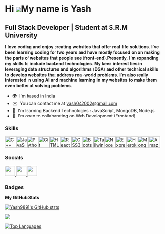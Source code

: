 Hi ![](https://user-images.githubusercontent.com/18350557/176309783-0785949b-9127-417c-8b55-ab5a4333674e.gif)My name is Yash
============================================================================================================================

Full Stack Developer | Student at S.R.M University
--------------------------------------------------

𝐈 𝐥𝐨𝐯𝐞 𝐜𝐨𝐝𝐢𝐧𝐠 𝐚𝐧𝐝 𝐞𝐧𝐣𝐨𝐲 𝐜𝐫𝐞𝐚𝐭𝐢𝐧𝐠 𝐰𝐞𝐛𝐬𝐢𝐭𝐞𝐬 𝐭𝐡𝐚𝐭 𝐨𝐟𝐟𝐞𝐫 𝐫𝐞𝐚𝐥-𝐥𝐢𝐟𝐞 𝐬𝐨𝐥𝐮𝐭𝐢𝐨𝐧𝐬. 𝐈'𝐯𝐞 𝐛𝐞𝐞𝐧 𝐥𝐞𝐚𝐫𝐧𝐢𝐧𝐠 𝐜𝐨𝐝𝐢𝐧𝐠 𝐟𝐨𝐫 𝐭𝐰𝐨 𝐲𝐞𝐚𝐫𝐬 𝐚𝐧𝐝 𝐡𝐚𝐯𝐞 𝐦𝐨𝐬𝐭𝐥𝐲 𝐟𝐨𝐜𝐮𝐬𝐞𝐝 𝐨𝐧 𝐨𝐧 𝐦𝐚𝐤𝐢𝐧𝐠 𝐭𝐡𝐞 𝐩𝐚𝐫𝐭𝐬 𝐨𝐟 𝐰𝐞𝐛𝐬𝐢𝐭𝐞𝐬 𝐭𝐡𝐚𝐭 𝐩𝐞𝐨𝐩𝐥𝐞 𝐬𝐞𝐞 (𝐟𝐫𝐨𝐧𝐭-𝐞𝐧𝐝).𝐏𝐫𝐞𝐬𝐞𝐧𝐭𝐥𝐲, 𝐈'𝐦 𝐞𝐱𝐩𝐚𝐧𝐝𝐢𝐧𝐠 𝐦𝐲 𝐬𝐤𝐢𝐥𝐥𝐬 𝐭𝐨 𝐢𝐧𝐜𝐥𝐮𝐝𝐞 𝐛𝐚𝐜𝐤𝐞𝐧𝐝 𝐭𝐞𝐜𝐡𝐧𝐨𝐥𝐨𝐠𝐢𝐞𝐬. 𝐌𝐲 𝐤𝐞𝐞𝐧 𝐢𝐧𝐭𝐞𝐫𝐞𝐬𝐭 𝐥𝐢𝐞𝐬 𝐢𝐧 𝐥𝐞𝐯𝐞𝐫𝐚𝐠𝐢𝐧𝐠 𝐝𝐚𝐭𝐚 𝐬𝐭𝐫𝐮𝐜𝐭𝐮𝐫𝐞𝐬 𝐚𝐧𝐝 𝐚𝐥𝐠𝐨𝐫𝐢𝐭𝐡𝐦𝐬 (𝐃𝐒𝐀) 𝐚𝐧𝐝 𝐨𝐭𝐡𝐞𝐫 𝐭𝐞𝐜𝐡𝐧𝐢𝐜𝐚𝐥 𝐬𝐤𝐢𝐥𝐥𝐬 𝐭𝐨 𝐝𝐞𝐯𝐞𝐥𝐨𝐩 𝐰𝐞𝐛𝐬𝐢𝐭𝐞𝐬 𝐭𝐡𝐚𝐭 𝐚𝐝𝐝𝐫𝐞𝐬𝐬 𝐫𝐞𝐚𝐥-𝐰𝐨𝐫𝐥𝐝 𝐩𝐫𝐨𝐛𝐥𝐞𝐦𝐬. 𝐈'𝐦 𝐚𝐥𝐬𝐨 𝐫𝐞𝐚𝐥𝐥𝐲 𝐢𝐧𝐭𝐞𝐫𝐞𝐬𝐭𝐞𝐝 𝐢𝐧 𝐮𝐬𝐢𝐧𝐠 𝐀𝐈 𝐚𝐧𝐝 𝐦𝐚𝐜𝐡𝐢𝐧𝐞 𝐥𝐞𝐚𝐫𝐧𝐢𝐧𝐠 𝐢𝐧 𝐦𝐲 𝐰𝐞𝐛𝐬𝐢𝐭𝐞𝐬 𝐭𝐨 𝐦𝐚𝐤𝐞 𝐭𝐡𝐞𝐦 𝐞𝐯𝐞𝐧 𝐛𝐞𝐭𝐭𝐞𝐫 𝐚𝐭 𝐬𝐨𝐥𝐯𝐢𝐧𝐠 𝐩𝐫𝐨𝐛𝐥𝐞𝐦𝐬.

* 🌍  I'm based in India
* ✉️  You can contact me at [yash042002@gmail.com](mailto:yash042002@gmail.com)
* 🧠  I'm learning Backend Technologies : JavaScript, MongoDB, Node.js
* 🤝  I'm open to collaborating on Web Development (Frontend)

### Skills


<p align="left">
<a href="https://docs.microsoft.com/en-us/cpp/?view=msvc-170" target="_blank" rel="noreferrer"><img src="https://raw.githubusercontent.com/danielcranney/readme-generator/main/public/icons/skills/cplusplus-colored.svg" width="36" height="36" alt="C++" /></a><a href="https://developer.mozilla.org/en-US/docs/Web/JavaScript" target="_blank" rel="noreferrer"><img src="https://raw.githubusercontent.com/danielcranney/readme-generator/main/public/icons/skills/javascript-colored.svg" width="36" height="36" alt="JavaScript" /></a><a href="https://www.python.org/" target="_blank" rel="noreferrer"><img src="https://raw.githubusercontent.com/danielcranney/readme-generator/main/public/icons/skills/python-colored.svg" width="36" height="36" alt="Python" /></a><a href="https://git-scm.com/" target="_blank" rel="noreferrer"><img src="https://raw.githubusercontent.com/danielcranney/readme-generator/main/public/icons/skills/git-colored.svg" width="36" height="36" alt="Git" /></a><a href="https://developer.mozilla.org/en-US/docs/Glossary/HTML5" target="_blank" rel="noreferrer"><img src="https://raw.githubusercontent.com/danielcranney/readme-generator/main/public/icons/skills/html5-colored.svg" width="36" height="36" alt="HTML5" /></a><a href="https://reactjs.org/" target="_blank" rel="noreferrer"><img src="https://raw.githubusercontent.com/danielcranney/readme-generator/main/public/icons/skills/react-colored.svg" width="36" height="36" alt="React" /></a><a href="https://www.w3.org/TR/CSS/#css" target="_blank" rel="noreferrer"><img src="https://raw.githubusercontent.com/danielcranney/readme-generator/main/public/icons/skills/css3-colored.svg" width="36" height="36" alt="CSS3" /></a><a href="https://getbootstrap.com/" target="_blank" rel="noreferrer"><img src="https://raw.githubusercontent.com/danielcranney/readme-generator/main/public/icons/skills/bootstrap-colored.svg" width="36" height="36" alt="Bootstrap" /></a><a href="https://tailwindcss.com/" target="_blank" rel="noreferrer"><img src="https://raw.githubusercontent.com/danielcranney/readme-generator/main/public/icons/skills/tailwindcss-colored.svg" width="36" height="36" alt="TailwindCSS" /></a><a href="https://nodejs.org/en/" target="_blank" rel="noreferrer"><img src="https://raw.githubusercontent.com/danielcranney/readme-generator/main/public/icons/skills/nodejs-colored.svg" width="36" height="36" alt="NodeJS" /></a><a href="https://expressjs.com/" target="_blank" rel="noreferrer"><img src="https://raw.githubusercontent.com/danielcranney/readme-generator/main/public/icons/skills/express-colored.svg" width="36" height="36" alt="Express" /></a><a href="https://www.heroku.com/" target="_blank" rel="noreferrer"><img src="https://raw.githubusercontent.com/danielcranney/readme-generator/main/public/icons/skills/heroku-colored.svg" width="36" height="36" alt="Heroku" /></a><a href="https://www.mongodb.com/" target="_blank" rel="noreferrer"><img src="https://raw.githubusercontent.com/danielcranney/readme-generator/main/public/icons/skills/mongodb-colored.svg" width="36" height="36" alt="MongoDB" /></a><a href="https://aws.amazon.com" target="_blank" rel="noreferrer"><img src="https://raw.githubusercontent.com/danielcranney/readme-generator/main/public/icons/skills/aws-colored.svg" width="36" height="36" alt="Amazon Web Services" /></a>
</p>


### Socials

<p align="left"> <a href="https://www.github.com/Yash9891" target="_blank" rel="noreferrer"> <picture> <source media="(prefers-color-scheme: dark)" srcset="https://raw.githubusercontent.com/danielcranney/readme-generator/main/public/icons/socials/github-dark.svg" /> <source media="(prefers-color-scheme: light)" srcset="https://raw.githubusercontent.com/danielcranney/readme-generator/main/public/icons/socials/github.svg" /> <img src="https://raw.githubusercontent.com/danielcranney/readme-generator/main/public/icons/socials/github.svg" width="32" height="32" /> </picture> </a> <a href="http://www.instagram.com/yash_s5098" target="_blank" rel="noreferrer"> <picture> <source media="(prefers-color-scheme: dark)" srcset="undefined" /> <source media="(prefers-color-scheme: light)" srcset="https://raw.githubusercontent.com/danielcranney/readme-generator/main/public/icons/socials/instagram.svg" /> <img src="https://raw.githubusercontent.com/danielcranney/readme-generator/main/public/icons/socials/instagram.svg" width="32" height="32" /> </picture> </a> <a href="https://www.linkedin.com/in/yash-40875a262/" target="_blank" rel="noreferrer"> <picture> <source media="(prefers-color-scheme: dark)" srcset="https://raw.githubusercontent.com/danielcranney/readme-generator/main/public/icons/socials/linkedin-dark.svg" /> <source media="(prefers-color-scheme: light)" srcset="https://raw.githubusercontent.com/danielcranney/readme-generator/main/public/icons/socials/linkedin.svg" /> <img src="https://raw.githubusercontent.com/danielcranney/readme-generator/main/public/icons/socials/linkedin.svg" width="32" height="32" /> </picture> </a></p>

### Badges

<b>My GitHub Stats</b>

<a href="http://www.github.com/Yash9891"><img src="https://github-readme-stats.vercel.app/api?username=Yash9891&show_icons=true&hide=prs,issues,&count_private=true&title_color=a855f7&text_color=ffffff&icon_color=ec4899&bg_color=1c1917&hide_border=true&show_icons=true" alt="Yash9891's GitHub stats" /></a>

<a href="http://www.github.com/Yash9891"><img src="https://github-readme-streak-stats.herokuapp.com/?user=Yash9891&stroke=ffffff&background=1c1917&ring=a855f7&fire=a855f7&currStreakNum=ffffff&currStreakLabel=a855f7&sideNums=ffffff&sideLabels=ffffff&dates=ffffff&hide_border=true" /></a>

<a href="https://github.com/Yash9891" align="left"><img src="https://github-readme-stats.vercel.app/api/top-langs/?username=Yash9891&langs_count=10&title_color=a855f7&text_color=ffffff&icon_color=ec4899&bg_color=1c1917&hide_border=true&locale=en&custom_title=Top%20%Languages" alt="Top Languages" /></a>
